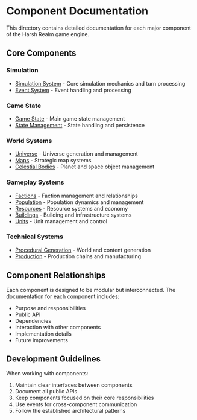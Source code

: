# Component Documentation

This directory contains detailed documentation for each major component of the Harsh Realm game engine.

## Core Components

### Simulation
- [Simulation System](simulation.md) - Core simulation mechanics and turn processing
- [Event System](events.md) - Event handling and processing

### Game State
- [Game State](game_state.md) - Main game state management
- [State Management](state_management.md) - State handling and persistence

### World Systems
- [Universe](universe.md) - Universe generation and management
- [Maps](maps.md) - Strategic map systems
- [Celestial Bodies](celestial_bodies.md) - Planet and space object management

### Gameplay Systems
- [Factions](factions.md) - Faction management and relationships
- [Population](population.md) - Population dynamics and management
- [Resources](resources.md) - Resource systems and economy
- [Buildings](buildings.md) - Building and infrastructure systems
- [Units](units.md) - Unit management and control

### Technical Systems
- [Procedural Generation](procedural_generation.md) - World and content generation
- [Production](production.md) - Production chains and manufacturing

## Component Relationships
Each component is designed to be modular but interconnected. The documentation for each component includes:
- Purpose and responsibilities
- Public API
- Dependencies
- Interaction with other components
- Implementation details
- Future improvements

## Development Guidelines
When working with components:
1. Maintain clear interfaces between components
2. Document all public APIs
3. Keep components focused on their core responsibilities
4. Use events for cross-component communication
5. Follow the established architectural patterns 